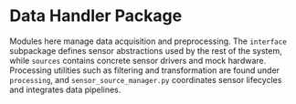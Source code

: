# Data Handler Package

Modules here manage data acquisition and preprocessing. The `interface` subpackage defines sensor abstractions used by the rest of the system, while `sources` contains concrete sensor drivers and mock hardware. Processing utilities such as filtering and transformation are found under `processing`, and `sensor_source_manager.py` coordinates sensor lifecycles and integrates data pipelines.
